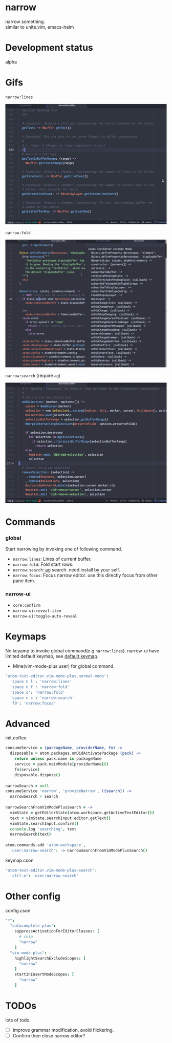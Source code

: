# narrow

narrow something.  
similar to unite.vim, emacs-helm  

# Development status

alpha

# Gifs

`narrow:lines`

![line](https://raw.githubusercontent.com/t9md/t9md/e294456412d24208b48d623508cd5e8d39ab83fe/img/atom-narrow/line.gif)

`narrow:fold`

![fold](https://raw.githubusercontent.com/t9md/t9md/e294456412d24208b48d623508cd5e8d39ab83fe/img/atom-narrow/fold.gif)

`narrow:search` (require `ag`)

![search](https://raw.githubusercontent.com/t9md/t9md/e294456412d24208b48d623508cd5e8d39ab83fe/img/atom-narrow/search.gif)

# Commands

### global

Start narrowing by invoking one of following command.

- `narrow:lines`: Lines of current buffer.
- `narrow:fold`: Fold start rows.
- `narrow:search`: [ag](https://github.com/ggreer/the_silver_searcher) search. need install by your self.
- `narrow:focus`: Focus narrow editor. use this directly focus from other pane item.

### narrow-ui

- `core:confirm`
- `narrow-ui:reveal-item`
- `narrow-ui:toggle-auto-reveal`

# Keymaps

No keyamp to invoke global command(e.g `narrow:lines`).
narrow-ui have limited default keymap, see [default keymap](https://github.com/t9md/atom-narrow/blob/master/keymaps/main.cson).

- Mine(vim-mode-plus user) for global command.
```coffeescript
'atom-text-editor.vim-mode-plus.normal-mode':
  'space n l': 'narrow:lines'
  'space n f': 'narrow:fold'
  'space o': 'narrow:fold'
  'space n s': 'narrow:search'
  'f9': 'narrow:focus'
```

# Advanced

init.coffee

```coffeescript
consumeService = (packageName, providerName, fn) ->
  disposable = atom.packages.onDidActivatePackage (pack) ->
    return unless pack.name is packageName
    service = pack.mainModule[providerName]()
    fn(service)
    disposable.dispose()

narrowSearch = null
consumeService 'narrow', 'provideNarrow', ({search}) ->
  narrowSearch = search

narrowSearchFromVimModePlusSearch = ->
  vimState = getEditorState(atom.workspace.getActiveTextEditor())
  text = vimState.searchInput.editor.getText()
  vimState.searchInput.confirm()
  console.log 'searching', text
  narrowSearch(text)

atom.commands.add 'atom-workspace',
  'user:narrow-search': -> narrowSearchFromVimModePlusSearch()
```

keymap.cson

```coffeescript
'atom-text-editor.vim-mode-plus-search':
  'ctrl-o': 'user:narrow-search'
```

# Other config

config.cson

```coffeescript
"*":
  "autocomplete-plus":
    suppressActivationForEditorClasses: [
      # snip
      "narrow"
    ]
  "vim-mode-plus":
    highlightSearchExcludeScopes: [
      "narrow"
    ]
    startInInsertModeScopes: [
      "narrow"
    ]
```

# TODOs

lots of todo.
- [ ] improve grammar modification, avoid flickering.
- [ ] Confirm then close narrow editor?

